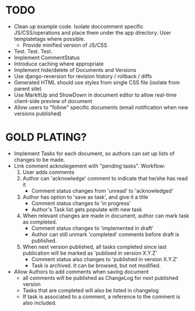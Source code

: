 TODO
====

* Clean up example code. Isolate doccomment specific JS/CSS/operations and place
  them under the app directory. User templatetags where possible.
    * Provide minified version of JS/CSS
* Test. Test. Test.
* Implement CommentStatus
* Introduce caching where appropriate
* Implement hide/delete of Documents and Versions
* Use django-reversion for revision history / rollback / diffs
* Generated HTML should use styles from single CSS file (isolate from parent site)
* Use MarkItUp and ShowDown in document editor to allow real-time client-side 
  preview of document
* Allow users to "follow" specific documents (email notification when new 
  versions published)


GOLD PLATING?
=============

* Implement Tasks for each document, so authors can set up lists of changes
  to be made.
* Link comment acknolegement with "pending tasks". Workflow:
    1. User adds comments
    2. Author can 'acknowledge' comment to indicate that he/she has read it
        * Comment status changes from 'unread' to 'acknowledged'
    3. Author has option to 'save as task', and give it a title
        * Comment status changes to 'in progress'
        * Author's Task list gets populate with new task
    4. When relevant changes are made in document, author can mark task as
       completed.
        * Comment status changes to 'implemented in draft'
        * Author can still unmark 'completed' comments before draft is 
          published.
    5. When next version published, all tasks completed since last publication
       will be marked as 'publised in version X.Y.Z'
        * Comment status also changes to 'published in version X.Y.Z'
        * Task is archived. It can be browsed, but not modified.
* Allow Authors to add comments when saving document
    * all comments will be published as ChangeLog for next published version
    * Tasks that are completed will also be listed in changelog
    * If task is associated to a comment, a reference to the comment is also
      included.

